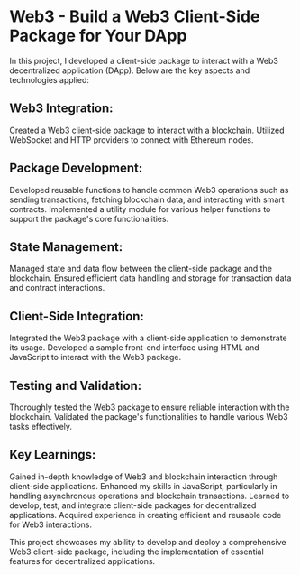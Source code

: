 # Web3 - Build a Web3 Client-Side Package for Your DApp


In this project, I developed a client-side package to interact with a Web3 decentralized application (DApp). Below are the key aspects and technologies applied:

## Web3 Integration:
Created a Web3 client-side package to interact with a blockchain.
Utilized WebSocket and HTTP providers to connect with Ethereum nodes.

## Package Development:
Developed reusable functions to handle common Web3 operations such as sending transactions, fetching blockchain data, and interacting with smart contracts.
Implemented a utility module for various helper functions to support the package's core functionalities.

## State Management:
Managed state and data flow between the client-side package and the blockchain.
Ensured efficient data handling and storage for transaction data and contract interactions.

## Client-Side Integration:
Integrated the Web3 package with a client-side application to demonstrate its usage.
Developed a sample front-end interface using HTML and JavaScript to interact with the Web3 package.

## Testing and Validation:
Thoroughly tested the Web3 package to ensure reliable interaction with the blockchain.
Validated the package's functionalities to handle various Web3 tasks effectively.

## Key Learnings:
Gained in-depth knowledge of Web3 and blockchain interaction through client-side applications.
Enhanced my skills in JavaScript, particularly in handling asynchronous operations and blockchain transactions.
Learned to develop, test, and integrate client-side packages for decentralized applications.
Acquired experience in creating efficient and reusable code for Web3 interactions.

This project showcases my ability to develop and deploy a comprehensive Web3 client-side package, including the implementation of essential features for decentralized applications.
